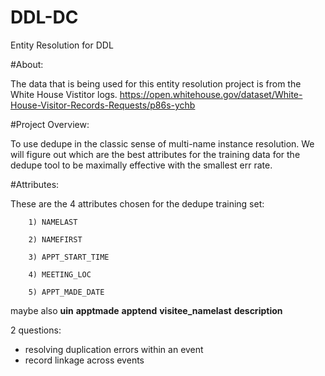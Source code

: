 # DDL-DC
Entity Resolution for DDL


#About:

The data that is being used for this entity resolution project is from the White House Vistitor logs.
        https://open.whitehouse.gov/dataset/White-House-Visitor-Records-Requests/p86s-ychb



#Project Overview:

To use dedupe in the classic sense of multi-name instance resolution. We will figure out which are the best attributes for the training data for the dedupe tool to be maximally effective with the smallest err rate.

#Attributes:

These are the 4 attributes chosen for the dedupe training set:

        1) NAMELAST

        2) NAMEFIRST

        3) APPT_START_TIME

        4) MEETING_LOC
        
        5) APPT_MADE_DATE

maybe also
__uin__
__apptmade__
__apptend__
__visitee_namelast__
__description__

2 questions:
- resolving duplication errors within an event
- record linkage across events
